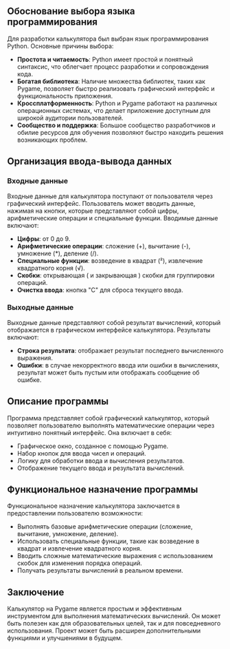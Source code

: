 ## Обоснование выбора языка программирования

Для разработки калькулятора был выбран язык программирования Python. Основные причины выбора:

- **Простота и читаемость**: Python имеет простой и понятный синтаксис, что облегчает процесс разработки и сопровождения кода.
- **Богатая библиотека**: Наличие множества библиотек, таких как Pygame, позволяет быстро реализовать графический интерфейс и функциональность приложения.
- **Кроссплатформенность**: Python и Pygame работают на различных операционных системах, что делает приложение доступным для широкой аудитории пользователей.
- **Сообщество и поддержка**: Большое сообщество разработчиков и обилие ресурсов для обучения позволяют быстро находить решения возникающих проблем.

## Организация ввода-вывода данных

### Входные данные

Входные данные для калькулятора поступают от пользователя через графический интерфейс. Пользователь может вводить данные, нажимая на кнопки, которые представляют собой цифры, арифметические операции и специальные функции. Вводимые данные включают:

- **Цифры**: от 0 до 9.
- **Арифметические операции**: сложение (+), вычитание (-), умножение (*), деление (/).
- **Специальные функции**: возведение в квадрат (²), извлечение квадратного корня (√).
- **Скобки**: открывающая ( и закрывающая ) скобки для группировки операций.
- **Очистка ввода**: кнопка "C" для сброса текущего ввода.

### Выходные данные

Выходные данные представляют собой результат вычислений, который отображается в графическом интерфейсе калькулятора. Результаты включают:

- **Строка результата**: отображает результат последнего вычисленного выражения.
- **Ошибки**: в случае некорректного ввода или ошибки в вычислениях, результат может быть пустым или отображать сообщение об ошибке.

## Описание программы

Программа представляет собой графический калькулятор, который позволяет пользователю выполнять математические операции через интуитивно понятный интерфейс. Она включает в себя:

- Графическое окно, созданное с помощью Pygame.
- Набор кнопок для ввода чисел и операций.
- Логику для обработки ввода и вычисления результатов.
- Отображение текущего ввода и результата вычислений.

## Функциональное назначение программы

Функциональное назначение калькулятора заключается в предоставлении пользователю возможности:

- Выполнять базовые арифметические операции (сложение, вычитание, умножение, деление).
- Использовать специальные функции, такие как возведение в квадрат и извлечение квадратного корня.
- Вводить сложные математические выражения с использованием скобок для изменения порядка операций.
- Получать результаты вычислений в реальном времени.

## Заключение

Калькулятор на Pygame является простым и эффективным инструментом для выполнения математических вычислений. Он может быть полезен как для образовательных целей, так и для повседневного использования. Проект может быть расширен дополнительными функциями и улучшениями в будущем.